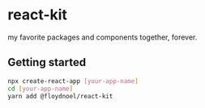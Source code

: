 # react-kit

my favorite packages and components together, forever.

## Getting started

```sh
npx create-react-app [your-app-name]
cd [your-app-name]
yarn add @floydnoel/react-kit
```
